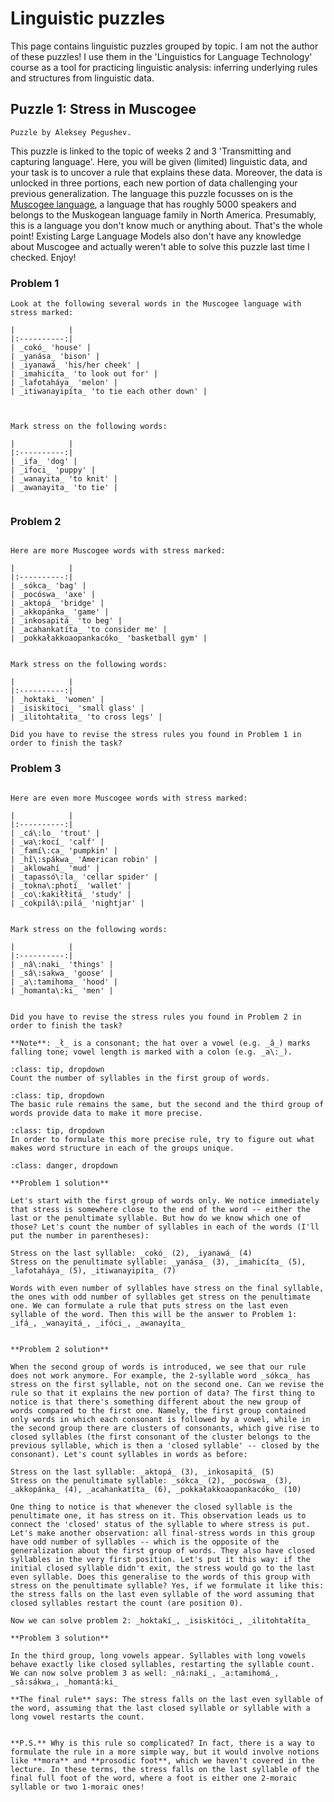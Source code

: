 # Linguistic puzzles

This page contains linguistic puzzles grouped by topic. I am not the author of these puzzles! I use them in the 'Linguistics for Language Technology' course as a tool for practicing linguistic analysis: inferring underlying rules and structures from linguistic data.



## Puzzle 1: Stress in Muscogee


`````{margin}
Puzzle by Aleksey Pegushev.
`````

This puzzle is linked to the topic of weeks 2 and 3 'Transmitting and capturing language'. Here, you will be given (limited) linguistic data, and your task is to uncover a rule that explains these data. Moreover, the data is unlocked in three portions, each new portion of data challenging your previous generalization. The language this puzzle focusses on is the [Muscogee language](https://en.wikipedia.org/wiki/Muscogee_language), a language that has roughly 5000 speakers and belongs to the Muskogean language family in North America. Presumably, this is a language you don't know much or anything about. That's the whole point! Existing Large Language Models also don't have any knowledge about Muscogee and actually weren't able to solve this puzzle last time I checked. Enjoy! 

### Problem 1

```{toggle}
Look at the following several words in the Muscogee language with stress marked: 

|            |
|:----------:|
| _cokó_ 'house' |
| _yanása_ 'bison' |
| _iyanawá_ 'his/her cheek' |
| _imahicíta_ 'to look out for' |
| _lafotaháya_ 'melon' |
| _itiwanayipíta_ 'to tie each other down' |



Mark stress on the following words: 

|            |
|:----------:|
| _ifa_ 'dog' |
| _ifoci_ 'puppy' |
| _wanayita_ 'to knit' |
| _awanayita_ 'to tie' |


```

### Problem 2

```{toggle}

Here are more Muscogee words with stress marked: 

|            |
|:----------:|
| _sókca_ 'bag' |
| _pocóswa_ 'axe' |
| _aktopá_ 'bridge' |
| _akkopánka_ 'game' |
| _inkosapitá_ 'to beg' |
| _acahankatíta_ 'to consider me' |
| _pokkałakkoaopankacóko_ 'basketball gym' |


Mark stress on the following words: 

|            |
|:----------:|
| _hoktaki_ 'women' |
| _isiskitoci_ 'small glass' |
| _ilitohtałita_ 'to cross legs' |

Did you have to revise the stress rules you found in Problem 1 in order to finish the task?

```

### Problem 3

```{toggle}

Here are even more Muscogee words with stress marked: 

|            |
|:----------:|
| _cá\:lo_ 'trout' |
| _wa\:kocí_ 'calf' |
| _famí\:ca_ 'pumpkin' |
| _hî\:spákwa_ 'American robin' |
| _aklowahí_ 'mud' |
| _tapassó\:la_ 'cellar spider' |
| _tokna\:photí_ 'wallet' |
| _co\:kakiłłitá_ 'study' |
| _cokpilâ\:pilá_ 'nightjar' |


Mark stress on the following words: 

|            |
|:----------:|
| _nâ\:naki_ 'things' |
| _sâ\:sakwa_ 'goose' |
| _a\:tamihoma_ 'hood' |
| _homanta\:ki_ 'men' |


Did you have to revise the stress rules you found in Problem 2 in order to finish the task?

**Note**: _ł_ is a consonant; the hat over a vowel (e.g. _â_) marks falling tone; vowel length is marked with a colon (e.g. _a\:_).

```

`````{admonition} Hint 1
:class: tip, dropdown
Count the number of syllables in the first group of words.
`````

`````{admonition} Hint 2
:class: tip, dropdown
The basic rule remains the same, but the second and the third group of words provide data to make it more precise.
`````

`````{admonition} Hint 3
:class: tip, dropdown
In order to formulate this more precise rule, try to figure out what makes word structure in each of the groups unique.
`````

`````{admonition} Solution
:class: danger, dropdown

**Problem 1 solution**

Let's start with the first group of words only. We notice immediately that stress is somewhere close to the end of the word -- either the last or the penultimate syllable. But how do we know which one of those? Let's count the number of syllables in each of the words (I'll put the number in parentheses):

Stress on the last syllable: _cokó_ (2), _iyanawá_ (4)
Stress on the penultimate syllable: _yanása_ (3), _imahicíta_ (5), _lafotaháya_ (5), _itiwanayipíta_ (7)

Words with even number of syllables have stress on the final syllable, the ones with odd number of syllables get stress on the penultimate one. We can formulate a rule that puts stress on the last even syllable of the word. Then this will be the answer to Problem 1: _ifá_, _wanayitá_, _ifóci_, _awanayíta_


**Problem 2 solution**

When the second group of words is introduced, we see that our rule does not work anymore. For example, the 2-syllable word _sókca_ has stress on the first syllable, not on the second one. Can we revise the rule so that it explains the new portion of data? The first thing to notice is that there's something different about the new group of words compared to the first one. Namely, the first group contained only words in which each consonant is followed by a vowel, while in the second group there are clusters of consonants, which give rise to closed syllables (the first consonant of the cluster belongs to the previous syllable, which is then a 'closed syllable' -- closed by the consonant). Let's count syllables in words as before:

Stress on the last syllable: _aktopá_ (3), _inkosapitá_ (5)
Stress on the penultimate syllable: _sókca_ (2), _pocóswa_ (3), _akkopánka_ (4), _acahankatíta_ (6), _pokkałakkoaopankacóko_ (10)

One thing to notice is that whenever the closed syllable is the penultimate one, it has stress on it. This observation leads us to connect the 'closed' status of the syllable to where stress is put. Let's make another observation: all final-stress words in this group have odd number of syllables -- which is the opposite of the generalization about the first group of words. They also have closed syllables in the very first position. Let's put it this way: if the initial closed syllable didn't exit, the stress would go to the last even syllable. Does this generalise to the words of this group with stress on the penultimate syllable? Yes, if we formulate it like this: the stress falls on the last even syllable of the word assuming that closed syllables restart the count (are position 0).

Now we can solve problem 2: _hoktakí_, _isiskitóci_, _ilitohtałíta_

**Problem 3 solution**

In the third group, long vowels appear. Syllables with long vowels behave exactly like closed syllables, restarting the syllable count. We can now solve problem 3 as well: _nâ:nakí_, _a:tamihomá_, _sâ:sákwa_, _homantá:ki_

**The final rule** says: The stress falls on the last even syllable of the word, assuming that the last closed syllable or syllable with a long vowel restarts the count.


**P.S.** Why is this rule so complicated? In fact, there is a way to formulate the rule in a more simple way, but it would involve notions like **mora** and **prosodic foot**, which we haven't covered in the lecture. In these terms, the stress falls on the last syllable of the final full foot of the word, where a foot is either one 2-moraic syllable or two 1-moraic ones! 
`````

